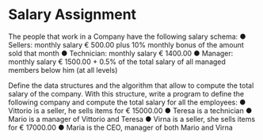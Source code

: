 # Salary Assignment

The people that work in a Company have the following salary schema:
● Sellers: monthly salary € 500.00 plus 10% monthly bonus of the amount sold that month
● Technician: monthly salary € 1400.00
● Manager: monthly salary € 1500.00 + 0.5% of the total salary of all managed members
below him (at all levels)

Define the data structures and the algorithm that allow to compute the total salary of the company.
With this structure, write a program to define the following company and compute the total salary for all the employees:
● Vittorio is a seller, he sells items for € 15000.00
● Teresa is a technician
● Mario is a manager of Vittorio and Teresa
● Virna is a seller, she sells items for € 17000.00
● Maria is the CEO, manager of both Mario and Virna
